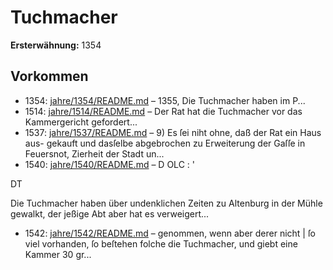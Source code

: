# Tuchmacher

**Ersterwähnung:** 1354

## Vorkommen
- 1354: [jahre/1354/README.md](../jahre/1354/README.md) – 1355,
Die Tuchmacher haben im P...
- 1514: [jahre/1514/README.md](../jahre/1514/README.md) – Der Rat hat die Tuchmacher vor das Kammergericht
gefordert...
- 1537: [jahre/1537/README.md](../jahre/1537/README.md) – 9) Es ſei niht ohne, daß der Rat ein Haus aus-
gekauft und dasſelbe abgebrochen zu Erweiterung der Gaſſe
in Feuersnot, Zierheit der Stadt un...
- 1540: [jahre/1540/README.md](../jahre/1540/README.md) – D OLC : '


DT

Die Tuchmacher haben über undenklichen Zeiten zu
Altenburg in der Mühle gewalkt, der jeßige Abt aber
hat es verweigert...
- 1542: [jahre/1542/README.md](../jahre/1542/README.md) – genommen, wenn aber derer nicht |
ſo viel vorhanden, ſo beſtehen folche die Tuchmacher, und
giebt eine Kammer 30 gr...
